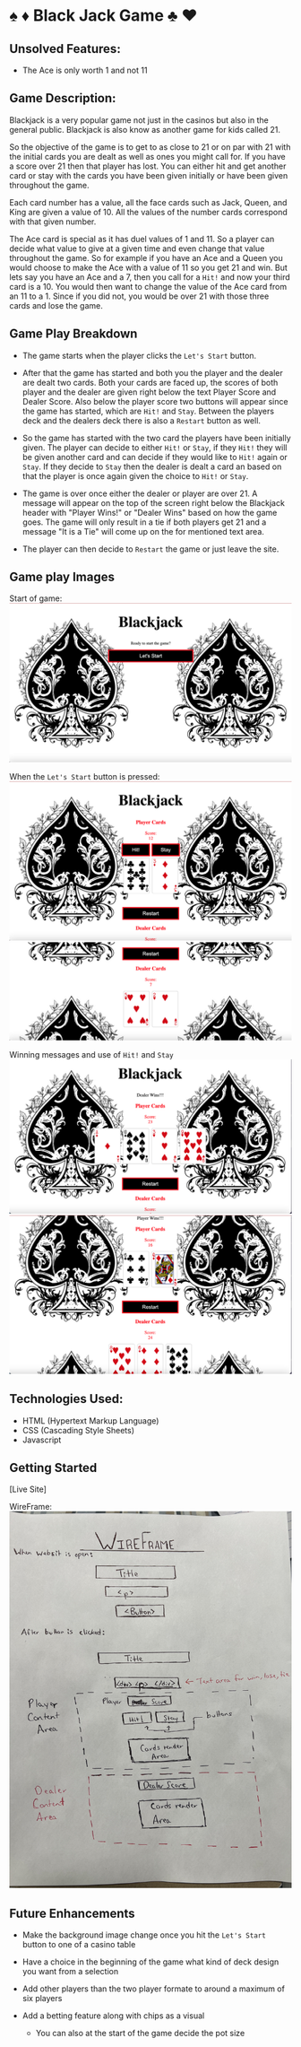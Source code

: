 # ♠️ ♦️ Black Jack Game ♣️ ♥️

## Unsolved Features:
- The Ace is only worth 1 and not 11

## Game Description:

Blackjack is a very popular game not just in the casinos but also in the general public. Blackjack is also know as another game for kids called 21.

So the objective of the game is to get to as close to 21 or on par with 21 with the initial cards you are dealt as well as ones you might call for. If you have a score over 21 then that player has lost. You can either hit and get another card or stay with the cards you have been given initially or have been given throughout the game.

Each card number has a value, all the face cards such as Jack, Queen, and King are given a value of 10. All the values of the number cards correspond with that given number.

The Ace card is special as it has duel values of 1 and 11. So a player can decide what value to give at a given time and even change that value throughout the game. So for example if you have an Ace and a Queen you would choose to make the Ace with a value of 11 so you get 21 and win. But lets say you have an Ace and a 7, then you call for a `Hit!` and now your third card is a 10. You would then want to change the value of the Ace card from an 11 to a 1. Since if you did not, you would be over 21 with those three cards and lose the game.

## Game Play Breakdown

- The game starts when the player clicks the `Let's Start` button.

- After that the game has started and both you the player and the dealer are dealt two cards. Both your cards are faced up, the scores of both player and the dealer are given right below the text Player Score and Dealer Score. Also below the player score two buttons will appear since the game has started, which are `Hit!` and `Stay`. Between the players deck and the dealers deck there is also a `Restart` button as well.

- So the game has started with the two card the players have been initially given. The player can decide to either `Hit!` or `Stay`, if they `Hit!` they will be given another card and can decide if they would like to `Hit!` again or `Stay`. If they decide to `Stay` then the dealer is dealt a card an based on that the player is once again given the choice to `Hit!` or `Stay`.

- The game is over once either the dealer or player are over 21. A message will appear on the top of the screen right below the Blackjack header with "Player Wins!" or "Dealer Wins" based on how the game goes. The game will only result in a tie if both players get 21 and a message "It is a Tie" will come up on the for mentioned text area.

- The player can then decide to `Restart` the game or just leave the site.


## Game play Images

Start of game:
![My Image](/assets/images/Screen%20Shot%202022-10-04%20at%209.15.16%20AM.png)

When the `Let's Start` button is pressed:
![My Image](/assets/images/Screen%20Shot%202022-10-04%20at%209.15.47%20AM.png)
![My Image](/assets/images/Screen%20Shot%202022-10-04%20at%209.16.02%20AM.png)

Winning messages and use of `Hit!` and `Stay`
![My Image](/assets/images/Screen%20Shot%202022-10-04%20at%201.20.13%20PM.png)
![My Image](/assets/images/Screen%20Shot%202022-10-04%20at%201.20.44%20PM.png)

## Technologies Used:
- HTML (Hypertext Markup Language)
- CSS (Cascading Style Sheets)
- Javascript

## Getting Started

[Live Site]

WireFrame:
![My Image](/assets/images/WireFrame-Project-1.jpg)

## Future Enhancements

- Make the background image change once you hit the `Let's Start` button to one of a casino table

- Have a choice in the beginning of the game what kind of deck design you want from a selection

- Add other players than the two player formate to around a maximum of six players

- Add a betting feature along with chips as a visual
   - You can also at the start of the game decide the pot size





